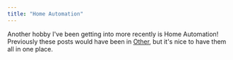 ```yaml
---
title: "Home Automation"
---
```

Another hobby I've been getting into more recently is Home Automation! Previously these posts would have been in [Other](/other), but it's nice to have them all in one place.
